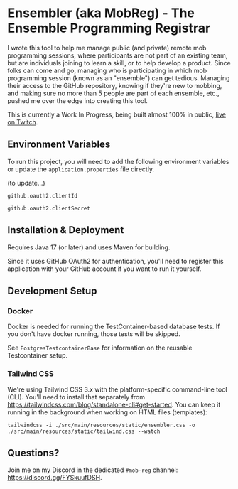 # Ensembler (aka MobReg) - The Ensemble Programming Registrar

I wrote this tool to help me manage public (and private) remote mob programming sessions, where participants are not part of an existing team, but are individuals joining to learn a skill, or to help develop a product.
Since folks can come and go, managing who is participating in which mob programming session (known as an "ensemble") can get tedious.
Managing their access to the GitHub repository, knowing if they're new to mobbing, and making sure no more than 5 people are part of each ensemble, etc., pushed me over the edge into creating this tool.

This is currently a Work In Progress, being built almost 100% in public, [live on Twitch](https://JitterTed.Live).



## Environment Variables

To run this project, you will need to add the following environment variables
or update the `application.properties` file directly.

(to update...)

`github.oauth2.clientId`

`github.oauth2.clientSecret`


## Installation & Deployment

Requires Java 17 (or later) and uses Maven for building.

Since it uses GitHub OAuth2 for authentication, you'll need to register this application with your GitHub account if you want to run it yourself.

## Development Setup

### Docker

Docker is needed for running the TestContainer-based database tests. If you don't have docker running, those tests will be skipped.

See `PostgresTestcontainerBase` for information on the reusable Testcontainer setup.

### Tailwind CSS

We're using Tailwind CSS 3.x with the platform-specific command-line tool (CLI). You'll need to install that separately from https://tailwindcss.com/blog/standalone-cli#get-started. You can keep it running in the background when working on HTML files (templates):

```
tailwindcss -i ./src/main/resources/static/ensembler.css -o ./src/main/resources/static/tailwind.css --watch
```

## Questions?

Join me on my Discord in the dedicated `#mob-reg` channel: https://discord.gg/FYSkuufDSH.
